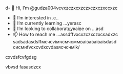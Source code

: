 d- 👋 Hi, I’m @gudza004vcvxzczxcxzczxczxczxccxzc
- 👀 I’m interested in .c..
- 🌱 I’m currently learning ...yerasc
- 💞️ I’m looking to collaboratцукаівe on ...asd
- 📫 How to reach me ...assdffvxcxzczxczxcsadxzc
sadsadasdsffмсчcvімчсмчсммваіваваіваіsdasd
сисмиfvcxcvdxcvdasясчсчмlk/
<!---sadcxc
gudza004/gudza004 is n,a ✨ special ✨ repository because its `README.md` (this file) appears on your GitHub profile.
You can click the Preview link to take a ladsozxcxok at you3113r changes.asdsad
--->cxvdsfcvfgdsg
vbvsd
fasasdzcx
